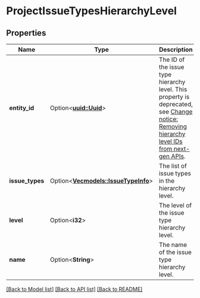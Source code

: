 # ProjectIssueTypesHierarchyLevel

## Properties

Name | Type | Description | Notes
------------ | ------------- | ------------- | -------------
**entity_id** | Option<[**uuid::Uuid**](uuid::Uuid.md)> | The ID of the issue type hierarchy level. This property is deprecated, see [Change notice: Removing hierarchy level IDs from next-gen APIs](https://developer.atlassian.com/cloud/jira/platform/change-notice-removing-hierarchy-level-ids-from-next-gen-apis/). | [optional][readonly]
**issue_types** | Option<[**Vec<models::IssueTypeInfo>**](IssueTypeInfo.md)> | The list of issue types in the hierarchy level. | [optional][readonly]
**level** | Option<**i32**> | The level of the issue type hierarchy level. | [optional][readonly]
**name** | Option<**String**> | The name of the issue type hierarchy level. | [optional][readonly]

[[Back to Model list]](../README.md#documentation-for-models) [[Back to API list]](../README.md#documentation-for-api-endpoints) [[Back to README]](../README.md)


